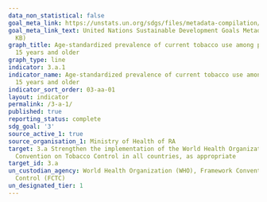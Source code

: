 ```yaml
---
data_non_statistical: false
goal_meta_link: https://unstats.un.org/sdgs/files/metadata-compilation/Metadata-Goal-3.pdf
goal_meta_link_text: United Nations Sustainable Development Goals Metadata (PDF 866
  KB)
graph_title: Age-standardized prevalence of current tobacco use among persons aged
  15 years and older
graph_type: line
indicator: 3.a.1
indicator_name: Age-standardized prevalence of current tobacco use among persons aged
  15 years and older
indicator_sort_order: 03-aa-01
layout: indicator
permalink: /3-a-1/
published: true
reporting_status: complete
sdg_goal: '3'
source_active_1: true
source_organisation_1: Ministry of Health of RA
target: 3.a Strengthen the implementation of the World Health Organization Framework
  Convention on Tobacco Control in all countries, as appropriate
target_id: 3.a
un_custodian_agency: World Health Organization (WHO), Framework Convention on Tobacco
  Control (FCTC)
un_designated_tier: 1
---
```

